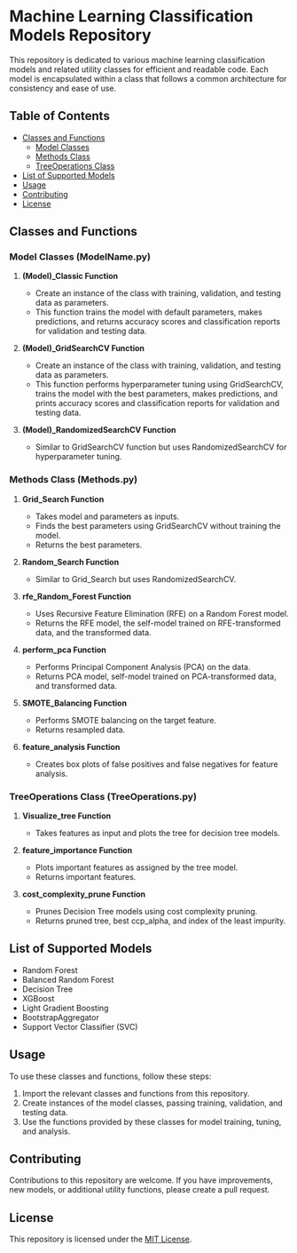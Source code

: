 # Machine Learning Classification Models Repository

This repository is dedicated to various machine learning classification models and related utility classes for efficient and readable code. Each model is encapsulated within a class that follows a common architecture for consistency and ease of use.

## Table of Contents
- [Classes and Functions](#classes-and-functions)
  - [Model Classes](#model-classes)
  - [Methods Class](#methods-class)
  - [TreeOperations Class](#treeoperations-class)
- [List of Supported Models](#list-of-supported-models)
- [Usage](#usage)
- [Contributing](#contributing)
- [License](#license)

## Classes and Functions

### Model Classes (ModelName.py)

1. **(Model)_Classic Function**
   - Create an instance of the class with training, validation, and testing data as parameters.
   - This function trains the model with default parameters, makes predictions, and returns accuracy scores and classification reports for validation and testing data.

2. **(Model)_GridSearchCV Function**
   - Create an instance of the class with training, validation, and testing data as parameters.
   - This function performs hyperparameter tuning using GridSearchCV, trains the model with the best parameters, makes predictions, and prints accuracy scores and classification reports for validation and testing data.

3. **(Model)_RandomizedSearchCV Function**
   - Similar to GridSearchCV function but uses RandomizedSearchCV for hyperparameter tuning.

### Methods Class (Methods.py)

1. **Grid_Search Function**
   - Takes model and parameters as inputs.
   - Finds the best parameters using GridSearchCV without training the model.
   - Returns the best parameters.

2. **Random_Search Function**
   - Similar to Grid_Search but uses RandomizedSearchCV.

3. **rfe_Random_Forest Function**
   - Uses Recursive Feature Elimination (RFE) on a Random Forest model.
   - Returns the RFE model, the self-model trained on RFE-transformed data, and the transformed data.

4. **perform_pca Function**
   - Performs Principal Component Analysis (PCA) on the data.
   - Returns PCA model, self-model trained on PCA-transformed data, and transformed data.

5. **SMOTE_Balancing Function**
   - Performs SMOTE balancing on the target feature.
   - Returns resampled data.

6. **feature_analysis Function**
   - Creates box plots of false positives and false negatives for feature analysis.

### TreeOperations Class (TreeOperations.py)

1. **Visualize_tree Function**
   - Takes features as input and plots the tree for decision tree models.

2. **feature_importance Function**
   - Plots important features as assigned by the tree model.
   - Returns important features.

3. **cost_complexity_prune Function**
   - Prunes Decision Tree models using cost complexity pruning.
   - Returns pruned tree, best ccp_alpha, and index of the least impurity.

## List of Supported Models

- Random Forest
- Balanced Random Forest
- Decision Tree
- XGBoost
- Light Gradient Boosting
- BootstrapAggregator
- Support Vector Classifier (SVC)

## Usage

To use these classes and functions, follow these steps:

1. Import the relevant classes and functions from this repository.
2. Create instances of the model classes, passing training, validation, and testing data.
3. Use the functions provided by these classes for model training, tuning, and analysis.

## Contributing

Contributions to this repository are welcome. If you have improvements, new models, or additional utility functions, please create a pull request.

## License

This repository is licensed under the [MIT License](LICENSE).


